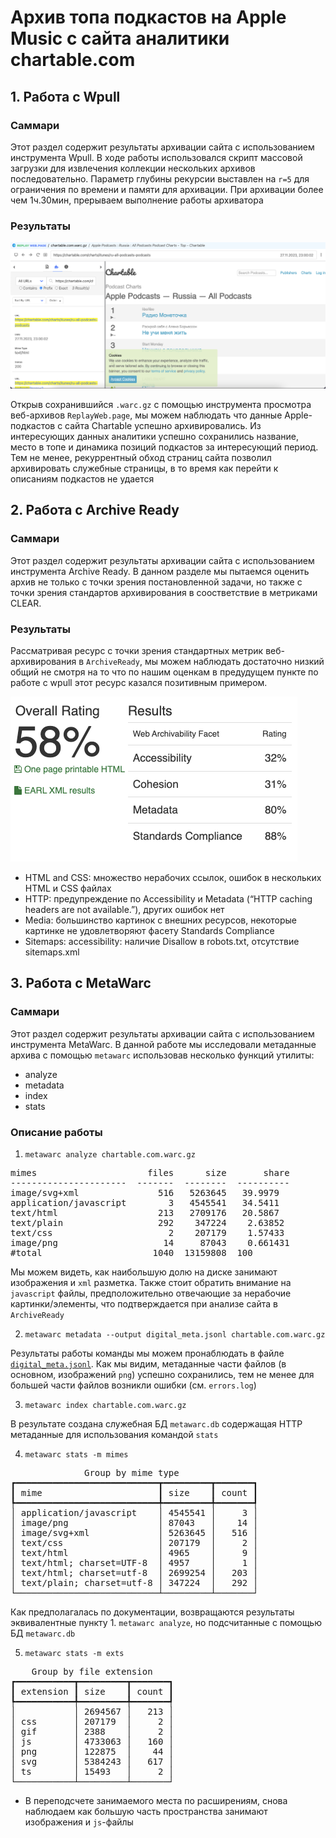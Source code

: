 # Архив топа подкастов на Apple Music с сайта аналитики chartable.com

## 1. Работа с Wpull

### Саммари

Этот раздел содержит результаты архивации сайта с использованием инструмента Wpull.
В ходе работы использовался скрипт массовой загрузки для извлечения коллекции нескольких архивов последовательно. Параметр глубины рекурсии выставлен на `r=5` для ограничения по времени и памяти для архивации. При архивации более чем 1ч.30мин, прерываем выполнение работы архиватора

### Результаты

[![Результаты загрузки wpull](./replay-web-page.png)](./replay-web-page.png)

Открыв сохранившийся `.warc.gz` с помощью инструмента просмотра веб-архивов `ReplayWeb.page`, мы можем наблюдать что данные Apple-подкастов с сайта Chartable успешно архивировались.
Из интересующих данных аналитики успешно сохранились название, место в топе и динамика позиций подкастов за интересующий период. 
Тем не менее, рекуррентный обход страниц сайта позволил архивировать служебные страницы, в то время как перейти к описаниям подкастов не удается


## 2. Работа с Archive Ready

### Саммари

Этот раздел содержит результаты архивации сайта с использованием инструмента Archive Ready. В данном разделе мы пытаемся оценить архив не только с точки зрения постановленной задачи, но также с точки зрения стандартов архивирования в соостветствие в метриками CLEAR.

### Результаты

Рассматривая ресурс с точки зрения стандартных метрик веб-архивирования в `ArchiveReady`, мы можем наблюдать достаточно низкий общий не смотря на то что по нашим оценкам в предудущем пункте по работе с wpull этот ресурс казался позитивным примером.

[![Результаты анализа CLEAR](./archiveready.png)](./archiveready.png)

- HTML and CSS: множество нерабочих ссылок, ошибок в нескольких HTML и CSS файлах
- HTTP: предупреждение по Accessibility и Metadata (“HTTP caching headers are not available.”), других ошибок нет
- Media: большинство картинок с внешних ресурсов, некоторые картинке не удовлетворяют фасету Standards Compliance 
- Sitemaps: accessibility: наличие Disallow в robots.txt, отсутствие sitemaps.xml


## 3. Работа с MetaWarc

### Саммари

Этот раздел содержит результаты архивации сайта с использованием инструмента MetaWarc.
В данной работе мы исследовали метаданные архива с помощью `metawarc` использовав несколько функций утилиты:
- analyze
- metadata
- index
- stats

### Описание работы

1. `metawarc analyze chartable.com.warc.gz`
<pre>
mimes                     files      size       share
----------------------  -------  --------  ----------
image/svg+xml               516   5263645   39.9979
application/javascript        3   4545541   34.5411
text/html                   213   2709176   20.5867
text/plain                  292    347224    2.63852
text/css                      2    207179    1.57433
image/png                    14     87043    0.661431
#total                     1040  13159808  100
</pre>

Мы можем видеть, как наибольшую долю на диске занимают изображения и `xml` разметка. Также стоит обратить внимание на `javascript` файлы, предположительно отвечающие за нерабочие картинки/элементы, что подтверждается при анализе сайта в `ArchiveReady`

2. `metawarc metadata --output digital_meta.jsonl chartable.com.warc.gz`

Результаты работы команды мы можем пронаблюдать в файле [`digital_meta.jsonl`](./digital_meta.jsonl).
Как мы видим, метаданные части файлов (в основном, изображений `png`) успешно сохранились, тем не менее для большей части файлов возникли ошибки (см. `errors.log`)

3. `metawarc index chartable.com.warc.gz`

В результате создана служебная БД `metawarc.db` содержащая HTTP метаданные для использования командой `stats`

4. `metawarc stats -m mimes`
<pre>
              Group by mime type               
┏━━━━━━━━━━━━━━━━━━━━━━━━━━━┳━━━━━━━━━┳━━━━━━━┓
┃ mime                      ┃ size    ┃ count ┃
┡━━━━━━━━━━━━━━━━━━━━━━━━━━━╇━━━━━━━━━╇━━━━━━━┩
│ application/javascript    │ 4545541 │     3 │
│ image/png                 │ 87043   │    14 │
│ image/svg+xml             │ 5263645 │   516 │
│ text/css                  │ 207179  │     2 │
│ text/html                 │ 4965    │     9 │
│ text/html; charset=UTF-8  │ 4957    │     1 │
│ text/html; charset=utf-8  │ 2699254 │   203 │
│ text/plain; charset=utf-8 │ 347224  │   292 │
└───────────────────────────┴─────────┴───────┘
</pre>

Как предполагалась по документации, возвращаются результаты эквивалентные пункту 1. `metawarc analyze`, но подсчитанные с помощью БД `metawarc.db`

5. `metawarc stats -m exts`

<pre>
    Group by file extension    
┏━━━━━━━━━━━┳━━━━━━━━━┳━━━━━━━┓
┃ extension ┃ size    ┃ count ┃
┡━━━━━━━━━━━╇━━━━━━━━━╇━━━━━━━┩
│           │ 2694567 │   213 │
│ css       │ 207179  │     2 │
│ gif       │ 2388    │     2 │
│ js        │ 4733063 │   160 │
│ png       │ 122875  │    44 │
│ svg       │ 5384243 │   617 │
│ ts        │ 15493   │     2 │
└───────────┴─────────┴───────┘
</pre>

- В переподсчете занимаемого места по расширениям, снова наблюдаем как большую часть пространства занимают изображения и `js`-файлы

